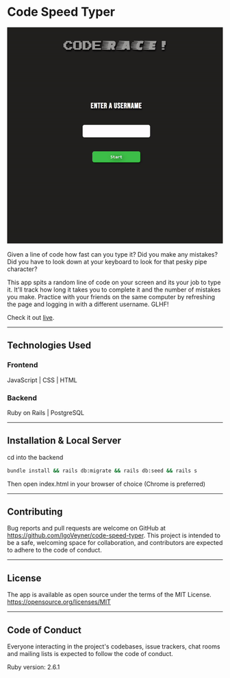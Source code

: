 # Code Speed Typer 
[![Site preview](frontend/assets/typing.gif)](https://code-race.netlify.app/)

Given a line of code how fast can you type it? Did you make any mistakes? Did you have to look down at your keyboard to look for that pesky pipe character? 

This app spits a random line of code on your screen and its your job to type it. It'll track how long it takes you to complete it and the number of mistakes you make. Practice with your friends on the same computer by refreshing the page and logging in with a different username. GLHF!

Check it out [live](https://code-race.netlify.app/).

---
## Technologies Used

### Frontend
JavaScript | CSS | HTML

### Backend
Ruby on Rails | PostgreSQL

---
## Installation & Local Server
cd into the backend
```bash
bundle install && rails db:migrate && rails db:seed && rails s
```
Then open index.html in your browser of choice (Chrome is preferred)

---
## Contributing
Bug reports and pull requests are welcome on GitHub at https://github.com/IgoVeyner/code-speed-typer. This project is intended to be a safe, welcoming space for collaboration, and contributors are expected to adhere to the code of conduct.

---
## License
The app is available as open source under the terms of the MIT License. https://opensource.org/licenses/MIT

---
## Code of Conduct
Everyone interacting in the project's codebases, issue trackers, chat rooms and mailing lists is expected to follow the code of conduct.

Ruby version: 2.6.1
